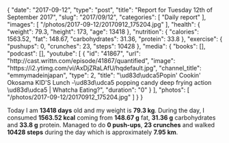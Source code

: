 {
    "date": "2017-09-12",
    "type": "post",
    "title": "Report for Tuesday 12th of September 2017",
    "slug": "2017\/09\/12",
    "categories": [
        "Daily report"
    ],
    "images": [
        "\/photos\/2017-09-12\/20170912_175204.jpg"
    ],
    "health": {
        "weight": 79.3,
        "height": 173,
        "age": 13418
    },
    "nutrition": {
        "calories": 1563.52,
        "fat": 148.67,
        "carbohydrates": 31.36,
        "protein": 33.8
    },
    "exercise": {
        "pushups": 0,
        "crunches": 23,
        "steps": 10428
    },
    "media": {
        "books": [],
        "podcast": [],
        "youtube": [
            {
                "id": "41867",
                "url": "http:\/\/cast.writtn.com\/episode\/41867\/quantified",
                "image": "https:\/\/i2.ytimg.com\/vi\/AxDjZRaLAfU\/hqdefault.jpg",
                "channel_title": "emmymadeinjapan",
                "type": 2,
                "title": "\ud83d\udca5Popin' Cookin' Okosama KID'S Lunch -\ud83d\udca5 popping candy deep frying action \ud83d\udca5 | Whatcha Eating?",
                "duration": "0"
            }
        ],
        "photos": [
            "\/photos\/2017-09-12\/20170912_175204.jpg"
        ]
    }
}

Today I am <strong>13418 days</strong> old and my weight is <strong>79.3 kg</strong>. During the day, I consumed <strong>1563.52 kcal</strong> coming from <strong>148.67 g</strong> fat, <strong>31.36 g</strong> carbohydrates and <strong>33.8 g</strong> protein. Managed to do <strong>0 push-ups</strong>, <strong>23 crunches</strong> and walked <strong>10428 steps</strong> during the day which is approximately <strong>7.95 km</strong>.